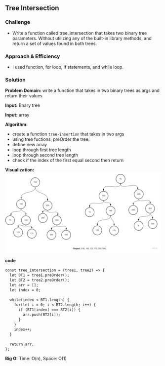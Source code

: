 ## Tree Intersection

### Challenge

- Write a function called tree_intersection that takes two binary tree parameters. Without utilizing any of the built-in library methods, and return a set of values found in both trees.

### Approach & Efficiency

- I used function, for loop, if statements, and while loop.

### Solution

**Problem Domain:**
write a function that takes in two binary trees as args and return their values.

**Input:**
Bnary tree

**Input:**
array

**Algorithm:**


- create a function `tree-insertion` that takes in two args 
- using tree fuctions, preOrder the tree.
- define new array 
- loop through first tree length
- loop through second tree length
- check if the index of the first equal second then return


**Visualization:**
![Visualization](./treeInsertion.jpg)

**code**

```pesudocode
const tree_intersection = (tree1, tree2) => {
  let BT1 = tree1.preOrder();
  let BT2 = tree2.preOrder();
  let arr = [];
  let index = 0;

  while(index < BT1.length) {
    for(let i = 0; i < BT2.length; i++) {
      if (BT1[index] === BT2[i]) {
        arr.push(BT2[i]);
      }
    }
    index++;
  }

  return arr;
};
```

**Big O:**
Time: O(n), Space: O(1)

